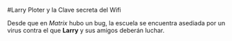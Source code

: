 #Larry Ploter y la Clave secreta del Wifi

Desde que en *Matrix* hubo un bug, la escuela se encuentra asediada por un virus
contra el que **Larry** y sus amigos deberán luchar.